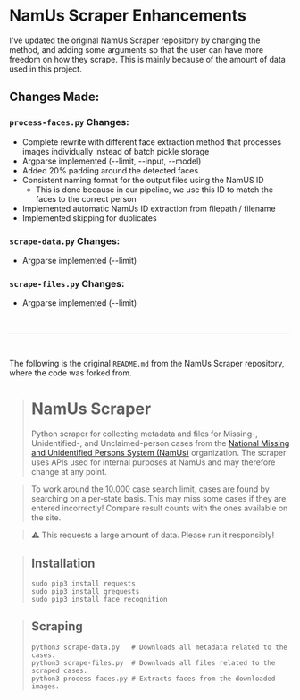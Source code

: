 # NamUs Scraper Enhancements

I've updated the original NamUs Scraper repository by changing the method, and adding some arguments so that the user can have more freedom on how they scrape. This is mainly because of the amount of data used in this project.

## Changes Made:

### `process-faces.py` Changes:
* Complete rewrite with different face extraction method that processes images individually instead of batch pickle storage
* Argparse implemented (--limit, --input, --model)
* Added 20% padding around the detected faces
* Consistent naming format for the output files using the NamUS ID
  * This is done because in our pipeline, we use this ID to match the faces to the correct person
* Implemented automatic NamUs ID extraction from filepath / filename
* Implemented skipping for duplicates

### `scrape-data.py` Changes:
* Argparse implemented (--limit)

### `scrape-files.py` Changes:
* Argparse implemented (--limit)

<br>
<hr>
<br>

The following is the original `README.md` from the NamUs Scraper repository, where the code was forked from.

> # NamUs Scraper
> Python scraper for collecting metadata and files for Missing-, Unidentified-, and Unclaimed-person cases from the [National Missing and Unidentified Persons System (NamUs)](https://www.namus.gov) organization. The scraper uses APIs used for internal purposes at NamUs and may therefore change at any point.

> To work around the 10.000 case search limit, cases are found by searching on a per-state basis. This may miss some cases if they are entered incorrectly! Compare result counts with the ones available on the site. 

> ⚠️ This requests a large amount of data. Please run it responsibly!

> ## Installation
> ```
> sudo pip3 install requests
> sudo pip3 install grequests
> sudo pip3 install face_recognition
> ```

> ## Scraping
> ```
> python3 scrape-data.py   # Downloads all metadata related to the cases.
> python3 scrape-files.py  # Downloads all files related to the scraped cases.
> python3 process-faces.py # Extracts faces from the downloaded images.
> ```